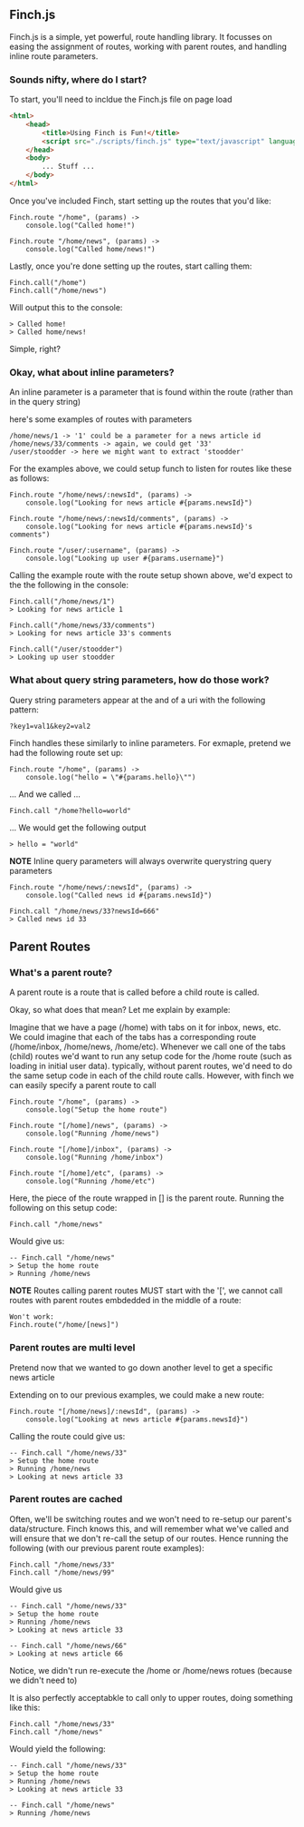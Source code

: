 ## Finch.js
Finch.js is a simple, yet powerful, route handling library.  It focusses on easing the assignment of routes, working with parent routes, and handling inline route parameters.

### Sounds nifty, where do I start?
To start, you'll need to incldue the Finch.js file on page load

```html
<html>
	<head>
		<title>Using Finch is Fun!</title>
		<script src="./scripts/finch.js" type="text/javascript" language="javascript"></script>
	</head>
	<body>
		... Stuff ...
	</body>
</html>
```

Once you've included Finch, start setting up the routes that you'd like:

	Finch.route "/home", (params) ->
		console.log("Called home!")

	Finch.route "/home/news", (params) ->
		console.log("Called home/news!")

Lastly, once you're done setting up the routes, start calling them:

	Finch.call("/home")
	Finch.call("/home/news")

Will output this to the console:

	> Called home!
	> Called home/news!

Simple, right?

### Okay, what about inline parameters?
An inline parameter is a parameter that is found within the route (rather than in the query string)

here's some examples of routes with parameters
	
	/home/news/1 -> '1' could be a parameter for a news article id
	/home/news/33/comments -> again, we could get '33'
	/user/stoodder -> here we might want to extract 'stoodder'

For the examples above, we could setup funch to listen for routes like these as follows:

	Finch.route "/home/news/:newsId", (params) ->
		console.log("Looking for news article #{params.newsId}")
	
	Finch.route "/home/news/:newsId/comments", (params) ->
		console.log("Looking for news article #{params.newsId}'s comments")
	
	Finch.route "/user/:username", (params) ->
		console.log("Looking up user #{params.username}")

Calling the example route with the route setup shown above, we'd expect to the the following in the console:
	
	Finch.call("/home/news/1")
	> Looking for news article 1

	Finch.call("/home/news/33/comments")
	> Looking for news article 33's comments

	Finch.call("/user/stoodder")
	> Looking up user stoodder

### What about query string parameters, how do those work?
Query string parameters appear at the and of a uri with the following pattern:

	?key1=val1&key2=val2

Finch handles these similarly to inline parameters.  For exmaple, pretend we had the following route set up:

	Finch.route "/home", (params) ->
		console.log("hello = \"#{params.hello}\"")

... And we called ...

	Finch.call "/home?hello=world"

... We would get the following output

	> hello = "world"

**NOTE** Inline query parameters will always overwrite querystring query parameters

	Finch.route "/home/news/:newsId", (params) ->
		console.log("Called news id #{params.newsId}")
	
	Finch.call "/home/news/33?newsId=666"
	> Called news id 33

## Parent Routes
### What's a parent route?
A parent route is a route that is called before a child route is called.  

Okay, so what does that mean? Let me explain by example:

Imagine that we have a page (/home) with tabs on it for inbox, news, etc.  We could imagine that each of the tabs has a corresponding route (/home/inbox, /home/news, /home/etc).  Whenever we call one of the tabs (child) routes we'd want to run any setup code for the /home route (such as loading in initial user data).  typically, without parent routes, we'd need to do the same setup code in each of the child route calls.  However, with finch we can easily specify a parent route to call

	Finch.route "/home", (params) ->
		console.log("Setup the home route")
	
	Finch.route "[/home]/news", (params) ->
		console.log("Running /home/news")

	Finch.route "[/home]/inbox", (params) ->
		console.log("Running /home/inbox")

	Finch.route "[/home]/etc", (params) ->
		console.log("Running /home/etc")

Here, the piece of the route wrapped in [] is the parent route.  Running the following on this setup code:

	Finch.call "/home/news"

Would give us:
	
	-- Finch.call "/home/news"
	> Setup the home route
	> Running /home/news

**NOTE** Routes calling parent routes MUST start with the '[', we cannot call routes with parent routes embdedded in the middle of a route:

	Won't work:
	Finch.route("/home/[news]")

### Parent routes are multi level
Pretend now that we wanted to go down another level to get a specific news article

Extending on to our previous examples, we could make a new route:

	Finch.route "[/home/news]/:newsId", (params) ->
		console.log("Looking at news article #{params.newsId}")

Calling the route could give us:

	-- Finch.call "/home/news/33"
	> Setup the home route
	> Running /home/news
	> Looking at news article 33

### Parent routes are cached
Often, we'll be switching routes and we won't need to re-setup our parent's data/structure. Finch knows this, and will remember what we've called and will ensure that we don't re-call the setup of our routes.  Hence running the following (with our previous parent route examples):

	Finch.call "/home/news/33"
	Finch.call "/home/news/99"

Would give us
	
	-- Finch.call "/home/news/33"
	> Setup the home route
	> Running /home/news
	> Looking at news article 33

	-- Finch.call "/home/news/66"
	> Looking at news article 66

Notice, we didn't run re-execute the /home or /home/news rotues (because we didn't need to)

It is also perfectly acceptabkle to call only to upper routes, doing something like this:

	Finch.call "/home/news/33"
	Finch.call "/home/news"

Would yield the following:
	
	-- Finch.call "/home/news/33"
	> Setup the home route
	> Running /home/news
	> Looking at news article 33

	-- Finch.call "/home/news"
	> Running /home/news

	


